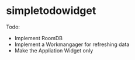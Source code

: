 # simpletodowidget

Todo:
 - Implement RoomDB
 - Implement a Workmangager for refreshing data
 - Make the Appliation Widget only
